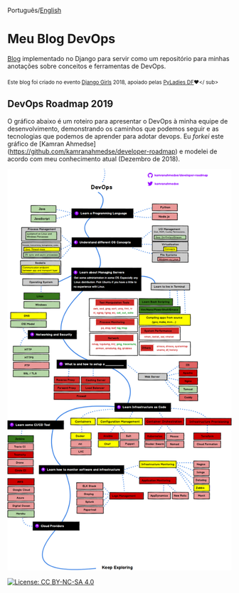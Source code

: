 Português/[English](https://gitlab.com/gabepk.ape/django-blog/blob/master/README.md)

# Meu Blog DevOps

[Blog](https://gabepk-blog.herokuapp.com) implementado no Django para servir como um repositório para minhas anotações sobre conceitos e ferramentas de DevOps.

<sub>Este blog foi criado no evento [Django Girls](https://djangogirls.org/brasilia/) 2018, apoiado pelas [PyLadies DF](http://df.pyladies.com/):heart:</ sub>

## DevOps Roadmap 2019

O gráfico abaixo é um roteiro para apresentar o DevOps à minha equipe de desenvolvimento, demonstrando os caminhos que podemos seguir e as tecnologias que podemos de aprender para adotar devops.
Eu *forkei* este gráfico de [Kamran Ahmedse] (https://github.com/kamranahmedse/developer-roadmap) e modelei de acordo com meu conhecimento atual (Dezembro de 2018).

![Mapa do DevOps](./staticfiles/img/devops.png)

[![License: CC BY-NC-SA 4.0](https://img.shields.io/badge/License-CC%20BY--NC--SA%204.0-lightgrey.svg)](https://creativecommons.org/licenses/by-nc-sa/4.0/)